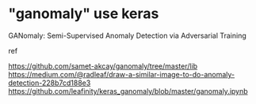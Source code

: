 # "ganomaly" use keras  

GANomaly: Semi-Supervised Anomaly Detection via Adversarial Training

ref  

https://github.com/samet-akcay/ganomaly/tree/master/lib  
https://medium.com/@radleaf/draw-a-similar-image-to-do-anomaly-detection-228b7cd188e3  
https://github.com/leafinity/keras_ganomaly/blob/master/ganomaly.ipynb  
